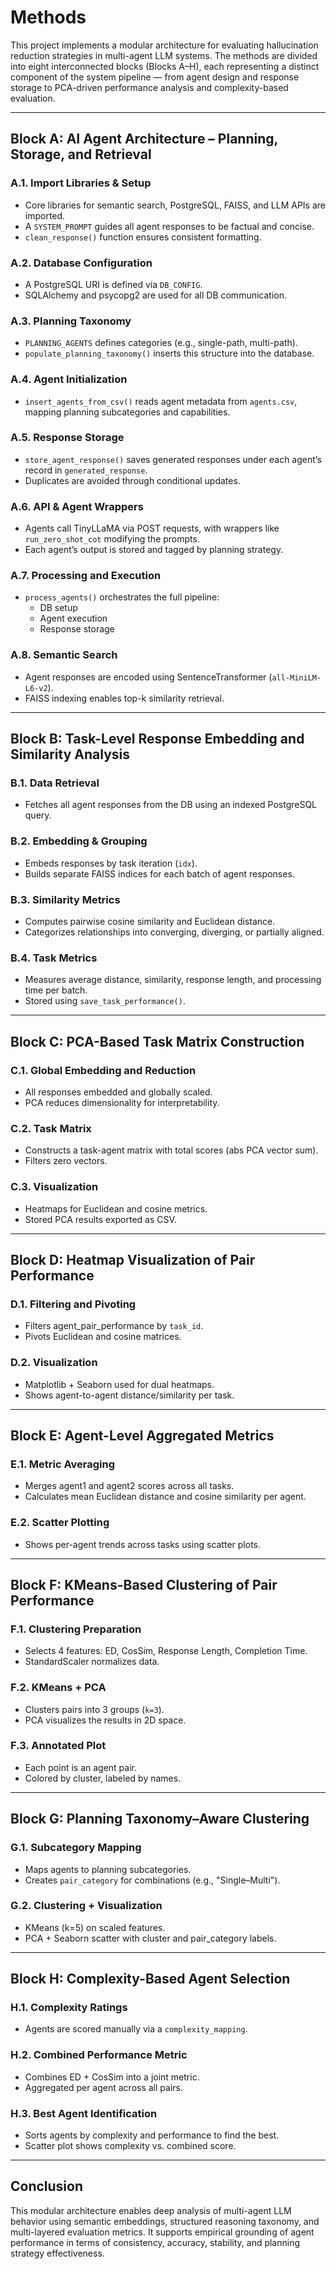 # Methods

This project implements a modular architecture for evaluating hallucination reduction strategies in multi-agent LLM systems. The methods are divided into eight interconnected blocks (Blocks A–H), each representing a distinct component of the system pipeline — from agent design and response storage to PCA-driven performance analysis and complexity-based evaluation.

---

## Block A: AI Agent Architecture – Planning, Storage, and Retrieval

### A.1. Import Libraries & Setup
- Core libraries for semantic search, PostgreSQL, FAISS, and LLM APIs are imported.
- A `SYSTEM_PROMPT` guides all agent responses to be factual and concise.
- `clean_response()` function ensures consistent formatting.

### A.2. Database Configuration
- A PostgreSQL URI is defined via `DB_CONFIG`.
- SQLAlchemy and psycopg2 are used for all DB communication.

### A.3. Planning Taxonomy
- `PLANNING_AGENTS` defines categories (e.g., single-path, multi-path).
- `populate_planning_taxonomy()` inserts this structure into the database.

### A.4. Agent Initialization
- `insert_agents_from_csv()` reads agent metadata from `agents.csv`, mapping planning subcategories and capabilities.

### A.5. Response Storage
- `store_agent_response()` saves generated responses under each agent’s record in `generated_response`.
- Duplicates are avoided through conditional updates.

### A.6. API & Agent Wrappers
- Agents call TinyLLaMA via POST requests, with wrappers like `run_zero_shot_cot` modifying the prompts.
- Each agent’s output is stored and tagged by planning strategy.

### A.7. Processing and Execution
- `process_agents()` orchestrates the full pipeline:
  - DB setup
  - Agent execution
  - Response storage

### A.8. Semantic Search
- Agent responses are encoded using SentenceTransformer (`all-MiniLM-L6-v2`).
- FAISS indexing enables top-k similarity retrieval.

---

## Block B: Task-Level Response Embedding and Similarity Analysis

### B.1. Data Retrieval
- Fetches all agent responses from the DB using an indexed PostgreSQL query.

### B.2. Embedding & Grouping
- Embeds responses by task iteration (`idx`).
- Builds separate FAISS indices for each batch of agent responses.

### B.3. Similarity Metrics
- Computes pairwise cosine similarity and Euclidean distance.
- Categorizes relationships into converging, diverging, or partially aligned.

### B.4. Task Metrics
- Measures average distance, similarity, response length, and processing time per batch.
- Stored using `save_task_performance()`.

---

## Block C: PCA-Based Task Matrix Construction

### C.1. Global Embedding and Reduction
- All responses embedded and globally scaled.
- PCA reduces dimensionality for interpretability.

### C.2. Task Matrix
- Constructs a task-agent matrix with total scores (abs PCA vector sum).
- Filters zero vectors.

### C.3. Visualization
- Heatmaps for Euclidean and cosine metrics.
- Stored PCA results exported as CSV.

---

## Block D: Heatmap Visualization of Pair Performance

### D.1. Filtering and Pivoting
- Filters agent_pair_performance by `task_id`.
- Pivots Euclidean and cosine matrices.

### D.2. Visualization
- Matplotlib + Seaborn used for dual heatmaps.
- Shows agent-to-agent distance/similarity per task.

---

## Block E: Agent-Level Aggregated Metrics

### E.1. Metric Averaging
- Merges agent1 and agent2 scores across all tasks.
- Calculates mean Euclidean distance and cosine similarity per agent.

### E.2. Scatter Plotting
- Shows per-agent trends across tasks using scatter plots.

---

## Block F: KMeans-Based Clustering of Pair Performance

### F.1. Clustering Preparation
- Selects 4 features: ED, CosSim, Response Length, Completion Time.
- StandardScaler normalizes data.

### F.2. KMeans + PCA
- Clusters pairs into 3 groups (`k=3`).
- PCA visualizes the results in 2D space.

### F.3. Annotated Plot
- Each point is an agent pair.
- Colored by cluster, labeled by names.

---

## Block G: Planning Taxonomy–Aware Clustering

### G.1. Subcategory Mapping
- Maps agents to planning subcategories.
- Creates `pair_category` for combinations (e.g., "Single–Multi").

### G.2. Clustering + Visualization
- KMeans (k=5) on scaled features.
- PCA + Seaborn scatter with cluster and pair_category labels.

---

## Block H: Complexity-Based Agent Selection

### H.1. Complexity Ratings
- Agents are scored manually via a `complexity_mapping`.

### H.2. Combined Performance Metric
- Combines ED + CosSim into a joint metric.
- Aggregated per agent across all pairs.

### H.3. Best Agent Identification
- Sorts agents by complexity and performance to find the best.
- Scatter plot shows complexity vs. combined score.

---

## Conclusion

This modular architecture enables deep analysis of multi-agent LLM behavior using semantic embeddings, structured reasoning taxonomy, and multi-layered evaluation metrics. It supports empirical grounding of agent performance in terms of consistency, accuracy, stability, and planning strategy effectiveness.
